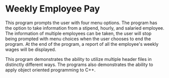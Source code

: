 # Weekly Employee Pay

This program prompts the user with four menu options. The program has the option to take information from a stipend, hourly, and salaried employee. The information of multiple employees can be taken, the user will stop being prompted with menu choices when the user chooses to end the program. At the end of the program, a report of all the employee's weekly wages will be displayed.

This program demonstrates the ability to utilize multiple header files in distinctly different ways. The programs also demonstrates the ability to apply object oriented programming to C++.
